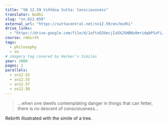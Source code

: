 ```yaml
---
title: "SN 12.59 Viññāṇa Sutta: Consciousness"
translator: bodhi
slug: "sn.012.059"
external_url: "https://suttacentral.net/sn12.59/en/bodhi"
drive_links:
  - "https://drive.google.com/file/d/1aftxD2UecjIzGk25HBNz0mridqbPSzFi/view?usp=drivesdk"
course: rebirth
tags:
  - philosophy
  - sn
# imagery tag covered by Hecker's Similes
year: 2000
pages: 1
parallels:
  - sn12.52
  - sn12.55
  - sn12.57
  - sn12.58
---
```


> …when one dwells contemplating danger in things that can fetter, there is no descent of consciousness…

Rebirth illustrated with the simile of a tree.

